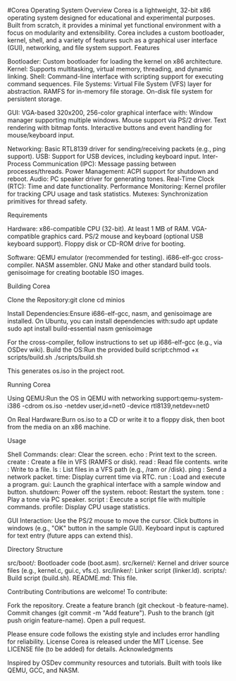 #Corea Operating System
Overview
Corea is a lightweight, 32-bit x86 operating system designed for educational and experimental purposes. Built from scratch, it provides a minimal yet functional environment with a focus on modularity and extensibility. Corea includes a custom bootloader, kernel, shell, and a variety of features such as a graphical user interface (GUI), networking, and file system support.
Features

Bootloader: Custom bootloader for loading the kernel on x86 architecture.
Kernel: Supports multitasking, virtual memory, threading, and dynamic linking.
Shell: Command-line interface with scripting support for executing command sequences.
File Systems:
Virtual File System (VFS) layer for abstraction.
RAMFS for in-memory file storage.
On-disk file system for persistent storage.


GUI: VGA-based 320x200, 256-color graphical interface with:
Window manager supporting multiple windows.
Mouse support via PS/2 driver.
Text rendering with bitmap fonts.
Interactive buttons and event handling for mouse/keyboard input.


Networking: Basic RTL8139 driver for sending/receiving packets (e.g., ping support).
USB: Support for USB devices, including keyboard input.
Inter-Process Communication (IPC): Message passing between processes/threads.
Power Management: ACPI support for shutdown and reboot.
Audio: PC speaker driver for generating tones.
Real-Time Clock (RTC): Time and date functionality.
Performance Monitoring: Kernel profiler for tracking CPU usage and task statistics.
Mutexes: Synchronization primitives for thread safety.

Requirements

Hardware:
x86-compatible CPU (32-bit).
At least 1 MB of RAM.
VGA-compatible graphics card.
PS/2 mouse and keyboard (optional USB keyboard support).
Floppy disk or CD-ROM drive for booting.


Software:
QEMU emulator (recommended for testing).
i686-elf-gcc cross-compiler.
NASM assembler.
GNU Make and other standard build tools.
genisoimage for creating bootable ISO images.



Building Corea

Clone the Repository:git clone <repository-url>
cd minios


Install Dependencies:Ensure i686-elf-gcc, nasm, and genisoimage are installed. On Ubuntu, you can install dependencies with:sudo apt update
sudo apt install build-essential nasm genisoimage

For the cross-compiler, follow instructions to set up i686-elf-gcc (e.g., via OSDev wiki).
Build the OS:Run the provided build script:chmod +x scripts/build.sh
./scripts/build.sh

This generates os.iso in the project root.

Running Corea

Using QEMU:Run the OS in QEMU with networking support:qemu-system-i386 -cdrom os.iso -netdev user,id=net0 -device rtl8139,netdev=net0


On Real Hardware:Burn os.iso to a CD or write it to a floppy disk, then boot from the media on an x86 machine.

Usage

Shell Commands:
clear: Clear the screen.
echo <text>: Print text to the screen.
create <file>: Create a file in VFS (RAMFS or disk).
read <file>: Read file contents.
write <file> <content>: Write to a file.
ls <path>: List files in a VFS path (e.g., /ram or /disk).
ping <data>: Send a network packet.
time: Display current time via RTC.
run <program>: Load and execute a program.
gui: Launch the graphical interface with a sample window and button.
shutdown: Power off the system.
reboot: Restart the system.
tone <freq> <duration>: Play a tone via PC speaker.
script <file>: Execute a script file with multiple commands.
profile: Display CPU usage statistics.


GUI Interaction:
Use the PS/2 mouse to move the cursor.
Click buttons in windows (e.g., "OK" button in the sample GUI).
Keyboard input is captured for text entry (future apps can extend this).



Directory Structure

src/boot/: Bootloader code (boot.asm).
src/kernel/: Kernel and driver source files (e.g., kernel.c, gui.c, vfs.c).
src/linker/: Linker script (linker.ld).
scripts/: Build script (build.sh).
README.md: This file.

Contributing
Contributions are welcome! To contribute:

Fork the repository.
Create a feature branch (git checkout -b feature-name).
Commit changes (git commit -m "Add feature").
Push to the branch (git push origin feature-name).
Open a pull request.

Please ensure code follows the existing style and includes error handling for reliability.
License
Corea is released under the MIT License. See LICENSE file (to be added) for details.
Acknowledgments

Inspired by OSDev community resources and tutorials.
Built with tools like QEMU, GCC, and NASM.

